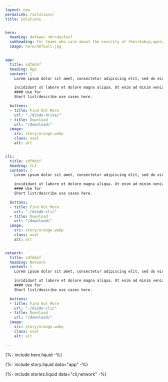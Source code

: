 ```yaml
---
layout: new
permalink: /solutions/
title: Solutions


hero:
  heading: defewar <br>dasfasf
  subheading: For teams who care about the security of their&nbsp;operations.
  image: hero/default.jpg


app:
  title: sdfddsf
  heading: App
  content: |
    Lorem ipsum dolor sit amet, consectetur adipiscing elit, sed do eiusmod tempor incididunt ut labore et dolore magna aliqua. Ut enim ad minim veniam, quis nostrud exercitation ullamco laboris nisi ut aliquip ex

    incididunt ut labore et dolore magna aliqua. Ut enim ad minim veniam, quis nostrud exercitation ullamco laboris nisi ut aliquip ex
    #### Use for
    Short list/describe use cases here.

  buttons:
  - title: Find Out More
    url: "./diode-drive/"
  - title: Download
    url: "/download/"
  image:
    src: story/orange.webp
    class: oval
    alt: alt


cli:
  title: sdfddsf
  heading: CLI
  content: |
    Lorem ipsum dolor sit amet, consectetur adipiscing elit, sed do eiusmod tempor incididunt ut labore et dolore magna aliqua. Ut enim ad minim veniam, quis nostrud exercitation ullamco laboris nisi ut aliquip ex

    incididunt ut labore et dolore magna aliqua. Ut enim ad minim veniam, quis nostrud exercitation ullamco laboris nisi ut aliquip ex
    #### Use for
    Short list/describe use cases here.

  buttons:
  - title: Find Out More
    url: "./diode-cli/"
  - title: Download
    url: "/download/"
  image:
    src: story/orange.webp
    class: oval
    alt: alt


network:
  title: sdfddsf
  heading: Network
  content: |
    Lorem ipsum dolor sit amet, consectetur adipiscing elit, sed do eiusmod tempor incididunt ut labore et dolore magna aliqua. Ut enim ad minim veniam, quis nostrud exercitation ullamco laboris nisi ut aliquip ex

    incididunt ut labore et dolore magna aliqua. Ut enim ad minim veniam, quis nostrud exercitation ullamco laboris nisi ut aliquip ex
    #### Use for
    Short list/describe use cases here.

  buttons:
  - title: Find Out More
    url: "./diode-cli/"
  - title: Download
    url: "/download/"
  image:
    src: story/orange.webp
    class: oval
    alt: alt

---
```


{%- include hero.liquid -%}

{%- include story.liquid data="app" -%}

{%- include stories.liquid data="cli,network" -%}